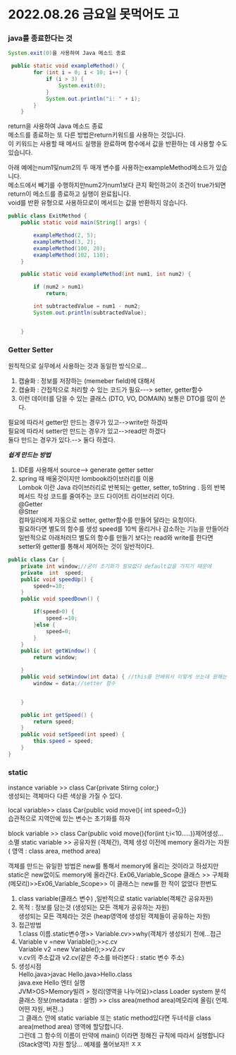 # 2022.08.26 금요일 못먹어도 고

### java를 종료한다는 것

```java
System.exit(0)을 사용하여 Java 메소드 종료

 public static void exampleMethod() {
        for (int i = 0; i < 10; i++) {
            if (i > 3) {
                System.exit(0);
            }
            System.out.println("i: " + i);
        }
    }
```

return을 사용하여 Java 메소드 종료  
메소드를 종료하는 또 다른 방법은return키워드를 사용하는 것입니다.  
이 키워드는 사용할 때 메서드 실행을 완료하며 함수에서 값을 반환하는 데 사용할 수도 있습니다.

아래 예에는num1및num2의 두 매개 변수를 사용하는exampleMethod메소드가 있습니다.  
메소드에서 빼기를 수행하지만num2가num1보다 큰지 확인하고이 조건이 true가되면return이 메소드를 종료하고 실행이 완료됩니다.  
void를 반환 유형으로 사용하므로이 메서드는 값을 반환하지 않습니다.

```java
public class ExitMethod {
    public static void main(String[] args) {

        exampleMethod(2, 5);
        exampleMethod(3, 2);
        exampleMethod(100, 20);
        exampleMethod(102, 110);
    }

    public static void exampleMethod(int num1, int num2) {

        if (num2 > num1)
            return;

        int subtractedValue = num1 - num2;
        System.out.println(subtractedValue);


    }
```

### Getter Setter

원칙적으로 실무에서 사용하는 것과 동일한 방식으로...

1. 캡슐화 : 정보를 저장하는 (memeber field)에 대해서
2. 캡슐화 : 간접적으로 처리할 수 있는 코드가 필요---> setter, getter함수
3. 이런 데이터를 담을 수 있는 클래스 (DTO, VO, DOMAIN) 보통은 DTO를 많이 쓴다.

필요에 따라서 getter만 만드는 경우가 있고-->write만 하겠따  
필요에 따라서 setter만 만드는 경우가 있고-->read만 하겠다  
둘다 만드는 경우가 있다.--> 둘다 하겠다.

**_쉽게 만드는 방법_**

1. IDE를 사용해서 source--> generate getter setter
2. spring 때 배울것이지만 lombook라이브러리를 이용  
   Lombok 이란 Java 라이브러리로 반복되는 getter, setter, toString .
   등의 반복 메서드 작성 코드를 줄여주는 코드 다이어트 라이브러리 이다.  
   @Getter  
   @Stter  
   컴파일러에게 자동으로 setter, getter함수를 만들어 달라는 요청이다.  
   필요하다면 별도의 함수를 생성
   speed를 10씩 올리거나 감소하는 기능을 만들어라
   일반적으로 아래처러므 별도의 함수를 만들기 보다는 read와 write를 한다면
   setter와 getter를 통해서 제어하는 것이 일반적이다.

```java
public class Car {
	private int window;//굳이 초기화가 필요없다 default값을 가지기 때문에
	private  int  speed;
    public void speedUp() {
		speed+=10;
	}
	public void speedDown() {

		if(speed>0) {
			speed-=10;
		}else {
			speed=0;
		}
	}
	public int getWindow() {
		return window;

	}
	public void setWindow(int data) { //this를 안배워서 이렇게 쓰는데 원해는 setWindow (int window){this...}
		window = data;//setter 함수


	}

	public int getSpeed() {
		return speed;
	}
	public void setSpeed(int speed) {
		this.speed = speed;
	}
}
```

### static

instance variable >> class Car{private Stirng color;}  
생성되는 객체마다 다른 색상을 가질 수 있다.

local variable>> class Car{public void move(){ int speed=0;}}  
습관적으로 지역안에 있는 변수는 초기화를 하자

block variable >> class Car{public void move(){for(int t;i<10.....)}제어생성... 소멸
static variable >> 공유자원 (객체간), 객체 생성 이전에 memory 올라가는 자원 ( 영역 : class area, method area)

객체를 만드는 유일한 방법은 new를 통해서 memory에 올리는 것이라고 하셨지만  
static은 new없이도 memory에 올라간다.
Ex06_Variable_Scope 클래스 >> 구체화(메모리)>>Ex06_Variable_Scope>> 이 클래스는 new를 한 적이 없었다 한번도

1. class variable(클래스 변수) ,일반적으로 static variable(객체간 공유자원)
2. 목적 : 정보를 담는것 (생성되는 모든 객체가 공유하는 자원)  
   생성되는 모든 객체라는 것은 (heap영역에 생성된 객체들이 공유하는 자원)
3. 접근방법  
   1.class 이름.static변수명>> Variable.cv>>why(객체가 생성되기 전에...접근
4. Variable v =new Variable();>>c.cv  
   Variable v2 =new Variable();>>v2.cv  
   v.cv의 주소값과 v2.cv(같은 주소를 바라본다 : static 변수 주소)
5. 생성시점  
    Hello.java>javac Hello.java>Hello.class  
    java.exe Hello 엔터 실행  
    JVM>OS>Memory빌려 > 정리(영역을 나누어요)>class Loader system 분석  
    클래스 정보(metadata : 설명) >> clss area(method area)메모리에 올림( 언제. 어떤 자원, 버전..)  
    그 클래스 안에 static variable 또는 static method있다면 두녀석을 class area(method area) 영역에 할당합니다.  
    그런데 그 함수의 이름이 만약에 main() 이라면 정해진 규칙에 따라서 실행합니다(Stack영역) 자원 할당...
   예제를 풀어보자!!
   ㅈㅈ

```java

```

```java

```
